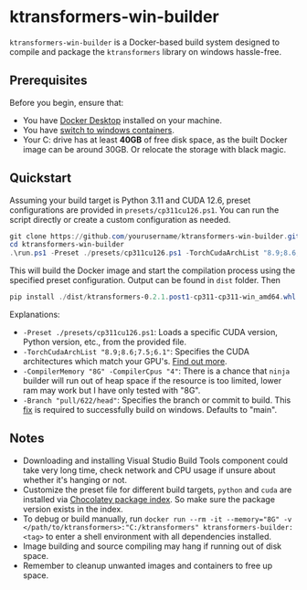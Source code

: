 # ktransformers-win-builder

`ktransformers-win-builder` is a Docker-based build system designed to compile and package the `ktransformers` library on windows hassle-free.

## Prerequisites

Before you begin, ensure that:
- You have [Docker Desktop](https://www.docker.com/products/docker-desktop) installed on your machine.
- You have [switch to windows containers](https://learn.microsoft.com/en-us/virtualization/windowscontainers/quick-start/set-up-environment?tabs=dockerce#windows-10-and-11-1).
- Your C: drive has at least **40GB** of free disk space, as the built Docker image can be around 30GB. Or relocate the storage with black magic.

## Quickstart
Assuming your build target is Python 3.11 and CUDA 12.6, preset configurations are provided in `presets/cp311cu126.ps1`. You can run the script directly or create a custom configuration as needed.
```powershell
git clone https://github.com/yourusername/ktransformers-win-builder.git
cd ktransformers-win-builder
.\run.ps1 -Preset ./presets/cp311cu126.ps1 -TorchCudaArchList "8.9;8.6;7.5;6.1" -CompilerMemory "8G" -CompilerCpus "4" -Branch "pull/622/head"
```
This will build the Docker image and start the compilation process using the specified preset configuration. Output can be found in `dist` folder.
Then
```powershell
pip install ./dist/ktransformers-0.2.1.post1-cp311-cp311-win_amd64.whl
```

Explanations:
- `-Preset ./presets/cp311cu126.ps1`: Loads a specific CUDA version, Python version, etc., from the provided file.
- `-TorchCudaArchList "8.9;8.6;7.5;6.1"`: Specifies the CUDA architectures which match your GPU's. [Find out more](https://developer.nvidia.com/cuda-gpus).
- `-CompilerMemory "8G" -CompilerCpus "4"`: There is a chance that `ninja` builder will run out of heap space if the resource is too limited, lower ram may work but I have only tested with "8G".
- `-Branch "pull/622/head"`: Specifies the branch or commit to build. This [fix](https://github.com/kvcache-ai/ktransformers/pull/622) is required to successfully build on windows. Defaults to "main".

## Notes
- Downloading and installing Visual Studio Build Tools component could take very long time, check network and CPU usage if unsure about whether it's hanging or not.
- Customize the preset file for different build targets, `python` and `cuda` are installed via [Chocolatey package index](https://community.chocolatey.org/packages). So make sure the package version exists in the index.
- To debug or build manually, run `docker run --rm -it --memory="8G" -v </path/to/ktransformers>:"C:/ktransformers" ktransformers-builder:<tag>` to enter a shell environment with all dependencies installed.
- Image building and source compiling may hang if running out of disk space.
- Remember to cleanup unwanted images and containers to free up space.

